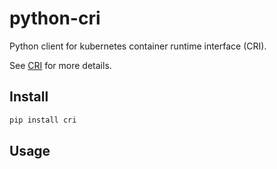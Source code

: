 # python-cri

Python client for kubernetes container runtime interface (CRI).

See [CRI](https://github.com/kubernetes/community/blob/master/contributors/design-proposals/runtime-client-server.md) for more details.

## Install

```sh
pip install cri
```

## Usage

```python

```
